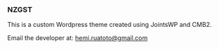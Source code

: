 ### NZGST
This is a custom Wordpress theme created using JointsWP and CMB2.

Email the developer at: hemi.ruatoto@gmail.com